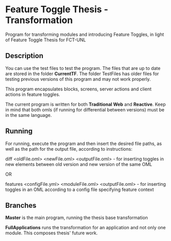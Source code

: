 # Feature Toggle Thesis - Transformation
Program for transforming modules and introducing Feature Toggles, in light of Feature Toggle Thesis for FCT-UNL

## Description

You can use the test files to test the program. The files that are up to date are stored in the folder **CurrentTF**. The folder TestFiles has older files for testing previous versions of this program and may not work properly.

This program encapsulates blocks, screens, server actions and client actions in feature toggles.

The current program is written for both **Traditional Web** and **Reactive**. Keep in mind that both omls (if running for differential between versions) must be in the same language.

## Running

For running, execute the program and then insert the desired file paths, as well as the path for the output file, according to instructions:

diff <oldFile.oml> <newFile.oml> <outputFile.oml> - for inserting toggles in new elements between old version and new version of the same OML

OR

features <configFile.yml> <moduleFile.oml> <outputFile.oml> - for inserting toggles in an OML according to a config file specifying feature context

## Branches

**Master** is the main program, running the thesis base transformation

**FullApplications** runs the transformation for an application and not only one module. This composes thesis' future work.

